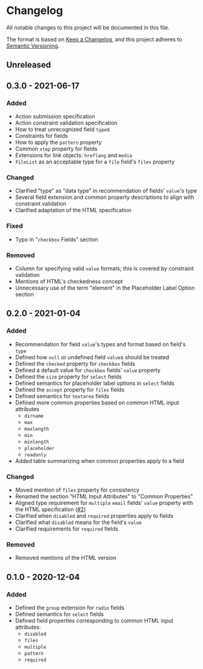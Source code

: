 # Changelog

All notable changes to this project will be documented in this file.

The format is based on [Keep a Changelog][kac], and this project adheres to
[Semantic Versioning][semver].

[kac]: https://keepachangelog.com/en/1.0.0
[semver]: https://semver.org/spec/v2.0.0.html

## Unreleased

## 0.3.0 - 2021-06-17

### Added

- Action submission specification
- Action constraint validation specification
- How to treat unrecognized field `type`s
- Constraints for fields
- How to apply the `pattern` property
- Common `step` property for fields
- Extensions for link objects: `hreflang` and `media`
- `FileList` as an acceptable type for a `file` field's `files` property

### Changed

- Clarified "type" as "data type" in recommendation of fields' `value`'s type
- Several field extension and common property descriptions to align with
  constraint validation
- Clarified adaptation of the HTML specification

### Fixed

- Typo in "`checkbox` Fields" section

### Removed

- Column for specifying valid `value` formats; this is covered by constraint
  validation
- Mentions of HTML's checkedness concept
- Unnecessary use of the term "element" in the Placeholder Label Option section

## 0.2.0 - 2021-01-04

### Added

- Recommendation for field `value`'s types and format based on field's `type`
- Defined how `null` or undefined field `value`s should be treated
- Defined the `checked` property for `checkbox` fields
- Defined a default value for `checkbox` fields' `value` property
- Defined the `size` property for `select` fields
- Defined semantics for placeholder label options in `select` fields
- Defined the `accept` property for `files` fields
- Defined semantics for `textarea` fields
- Defined more common properties based on common HTML input attributes
  - `dirname`
  - `max`
  - `maxlength`
  - `min`
  - `minlength`
  - `placeholder`
  - `readonly`
- Added table summarizing when common properties apply to a field

### Changed

- Moved mention of `files` property for consistency
- Renamed the section "HTML Input Attributes" to "Common Properties"
- Aligned type requirement for `multiple` `email` fields' `value` property with
  the HTML specification ([#2])
- Clarified when `disabled` and `required` properties apply to fields
- Clarified what `disabled` means for the field's `value`
- Clarified requirements for `required` fields

[#2]: https://github.com/dillonredding/siren-extensions/issues/2

### Removed

- Removed mentions of the HTML version

## 0.1.0 - 2020-12-04

### Added

- Defined the `group` extension for `radio` fields
- Defined semantics for `select` fields
- Defined field properties corresponding to common HTML input attributes:
  - `disabled`
  - `files`
  - `multiple`
  - `pattern`
  - `required`
